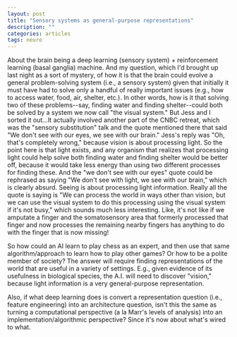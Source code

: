 ```yaml
---
layout: post
title: "Sensory systems as general-purpose representations"
description: ""
categories: articles
tags: neuro
---
```


About the brain being a deep learning (sensory system) + reinforcement learning (basal ganglia) machine. And my question, which I'd brought up last night as a sort of mystery, of how it is that the brain could evolve a general problem-solving system (i.e., a sensory system) given that initially it must have had to solve only a handful of really important issues (e.g., how to access water, food, air, shelter, etc.). In other words, how is it that solving two of these problems--say, finding water and finding shelter--could both be solved by a system we now call "the visual system." But Jess and I sorted it out...It actually involved another part of the CNBC retreat, which was the "sensory substitution" talk and the quote mentioned there that said "We don't see with our eyes, we see with our brain." Jess's reply was "Oh, that's completely wrong," because vision is about processing light. So the point here is that light exists, and any organism that realizes that processing light could help solve both finding water and finding shelter would be better off, because it would take less energy than using two different processes for finding these. And the "we don't see with our eyes" quote could be rephrased as saying "We don't see with light, we see with our brain," which is clearly absurd. Seeing is about processing light information. Really all the quote is saying is "We can process the world in ways other than vision, but we can use the visual system to do this processing using the visual system if it's not busy," which sounds much less interesting. Like, it's not like if we amputate a finger and the somatosensory area that formerly processed that finger and now processes the remaining nearby fingers has anything to do with the finger that is now missing!

So how could an AI learn to play chess as an expert, and then use that same algorithm/approach to learn how to play other games? Or how to be a polite member of society? The answer will require finding representations of the world that are useful in a variety of settings. E.g., given evidence of its usefulness in biological species, the A.I. will need to discover "vision," because light information is a very general-purpose representation.

Also, if what deep learning does is convert a representation question (i.e., feature engineering) into an architecture question, isn't this the same as turning a computational perspective (a la Marr's levels of analysis) into an implementation/algorithmic perspective? Since it's now about what's wired to what.


